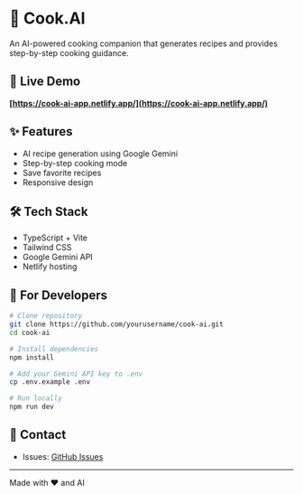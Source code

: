 # 🍳 Cook.AI

An AI-powered cooking companion that generates recipes and provides step-by-step cooking guidance.

## 🔗 Live Demo

**[https://cook-ai-app.netlify.app/](https://cook-ai-app.netlify.app/)**

## ✨ Features

- AI recipe generation using Google Gemini
- Step-by-step cooking mode
- Save favorite recipes
- Responsive design

## 🛠️ Tech Stack

- TypeScript + Vite
- Tailwind CSS
- Google Gemini API
- Netlify hosting

## 🚀 For Developers

```bash
# Clone repository
git clone https://github.com/yourusername/cook-ai.git
cd cook-ai

# Install dependencies
npm install

# Add your Gemini API key to .env
cp .env.example .env

# Run locally
npm run dev
```

## 📧 Contact

- Issues: [GitHub Issues](https://github.com/yourusername/cook-ai/issues)

---

Made with ❤️ and AI
